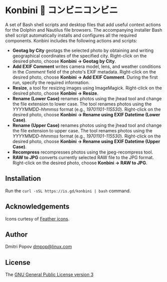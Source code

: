 # Konbini :convenience_store: コンビニコンビニ

A set of Bash shell scripts and desktop files that add useful context actions for the Dolphin and Nautilus  file browsers. The accompanying installer Bash shell script automatically installs and configures all the required components. Konbini includes the following actions and scripts:

- **Geotag by City** geotags the selected photo by obtaining and writing geographical coordinates of the specified city. Right-click on the desired photo, choose **Konbini → Geotag by City**.
- **Add EXIF Comment** writes camera model, lens, and weather conditions in the *Comment* field of the photo's EXIF metadata. Right-click on the desired photo, choose **Konbini → Add EXIF Comment**. During the first run, specify the required information.
- **Resize**, a tool for resizing images using ImageMagick. Right-click on the desired photo, choose **Konbini → Resize**.
- **Rename (Lower Case)** renames photos using the jhead tool and change the file extension to lower case. The tool renames photos using the *YYYYMMDD-hhmmss* format (e.g., *19701101-115530*). Right-click on the desired photo, choose **Konbini → Rename using EXIF Datetime (Lower Case)**.
- **Rename (Upper Case)** renames photos using the jhead tool and change the file extension to upper case. The tool renames photos using the *YYYYMMDD-hhmmss* format (e.g., *19701101-115530*). Right-click on the desired photo, choose **Konbini → Rename using EXIF Datetime (Upper Case)**.
- **Recompress** recompresses photos using the jpeg-recompress tool.
- **RAW to JPG** converts currently selected RAW file to the JPG format. Right-click on the desired photo, choose **Konbini → RAW to JPG**.

## Installation

Run the `curl -sSL https://is.gd/konbini | bash` command.

## Acknowledgements

Icons curtesy of [Feather icons](https://feathericons.com/).

## Author

Dmitri Popov [dmpop@linux.com](mailto:dmpop@linux.com)

## License

The [GNU General Public License version 3](http://www.gnu.org/licenses/gpl-3.0.en.html)
